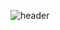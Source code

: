 ![header](https://capsule-render.vercel.app/api?type=transparent&fontColor=4682B4&height=300&section=header&text=sunveloper&fontSize=90&animation=fadeIn&fontAlignY=38&desc=back-end&descAlignY=57&descAlign=72.5)
